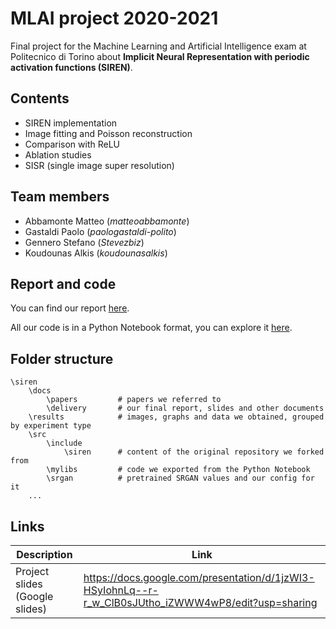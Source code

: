 # MLAI project 2020-2021

Final project for the Machine Learning and Artificial Intelligence exam at Politecnico di Torino about **Implicit Neural Representation with periodic activation functions (SIREN)**.

## Contents
- SIREN implementation
- Image fitting and Poisson reconstruction
- Comparison with ReLU
- Ablation studies
- SISR (single image super resolution)

## Team members

- Abbamonte Matteo (_matteoabbamonte_)
- Gastaldi Paolo (_paologastaldi-polito_)
- Gennero Stefano (_Stevezbiz_)
- Koudounas Alkis (_koudounasalkis_)

## Report and code

You can find our report [here]().

All our code is in a Python Notebook format, you can explore it [here](https://github.com/paologastaldi-polito/siren/blob/master/src/explore_code.ipynb).

## Folder structure
```
\siren
    \docs
        \papers         # papers we referred to  
        \delivery       # our final report, slides and other documents
    \results            # images, graphs and data we obtained, grouped by experiment type
    \src
        \include
            \siren      # content of the original repository we forked from
        \mylibs         # code we exported from the Python Notebook
        \srgan          # pretrained SRGAN values and our config for it
    ...
```

## Links

| Description | Link |
| ----------- | ---- |
| Project slides (Google slides) | https://docs.google.com/presentation/d/1jzWI3-HSyIohnLq--r-r_w_ClB0sJUtho_iZWWW4wP8/edit?usp=sharing |
